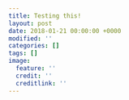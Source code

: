 ```yaml
---
title: Testing this!
layout: post
date: 2018-01-21 00:00:00 +0000
modified: ''
categories: []
tags: []
image:
  feature: ''
  credit: ''
  creditlink: ''
---
```

